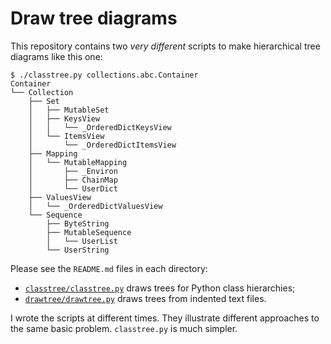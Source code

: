 # Draw tree diagrams

This repository contains two *very different* scripts
to make hierarchical tree diagrams like this one:

```
$ ./classtree.py collections.abc.Container
Container
└── Collection
    ├── Set
    │   ├── MutableSet
    │   ├── KeysView
    │   │   └── _OrderedDictKeysView
    │   └── ItemsView
    │       └── _OrderedDictItemsView
    ├── Mapping
    │   └── MutableMapping
    │       ├── _Environ
    │       ├── ChainMap
    │       └── UserDict
    ├── ValuesView
    │   └── _OrderedDictValuesView
    └── Sequence
        ├── ByteString
        ├── MutableSequence
        │   └── UserList
        └── UserString
```

Please see the `README.md` files in each directory:

- [`classtree/classtree.py`](classtree/) draws trees for Python class hierarchies;
- [`drawtree/drawtree.py`](drawtree/) draws trees from indented text files.

I wrote the scripts at different times.
They illustrate different approaches to the same basic problem.
`classtree.py` is much simpler.
